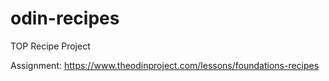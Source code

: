 # odin-recipes
TOP Recipe Project

Assignment:
https://www.theodinproject.com/lessons/foundations-recipes




